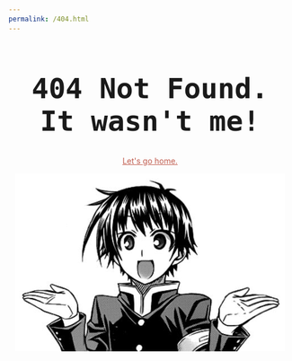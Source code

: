 ```yaml
---
permalink: /404.html
---
```


<main id="main" style="text-align: center">
    	<h1 style="font-size: 50px; font-family: monospace;">
    	404 Not Found. It wasn't me!</h1>
		<a style="color: #c05b4d" href="{{ "/" | relURL }}">
      <div>
       <p><u id="title">Let's go home.</u></p>
      </div>
      <img src="/img/404.jpg"></img>
      </a>
      </main>
